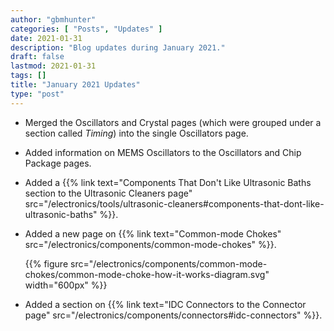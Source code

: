 ```yaml
---
author: "gbmhunter"
categories: [ "Posts", "Updates" ]
date: 2021-01-31
description: "Blog updates during January 2021."
draft: false
lastmod: 2021-01-31
tags: []
title: "January 2021 Updates"
type: "post"
---
```


* Merged the Oscillators and Crystal pages (which were grouped under a section called _Timing_) into the single Oscillators page.

* Added information on MEMS Oscillators to the Oscillators and Chip Package pages.

* Added a {{% link text="Components That Don't Like Ultrasonic Baths section to the Ultrasonic Cleaners page" src="/electronics/tools/ultrasonic-cleaners#components-that-dont-like-ultrasonic-baths" %}}.

* Added a new page on {{% link text="Common-mode Chokes" src="/electronics/components/common-mode-chokes" %}}.

  {{% figure src="/electronics/components/common-mode-chokes/common-mode-choke-how-it-works-diagram.svg" width="600px" %}}

* Added a section on {{% link text="IDC Connectors to the Connector page" src="/electronics/components/connectors#idc-connectors" %}}.